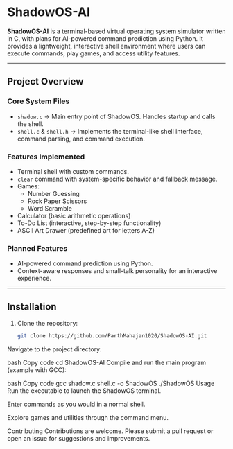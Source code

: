 # ShadowOS-AI

**ShadowOS-AI** is a terminal-based virtual operating system simulator written in C, with plans for AI-powered command prediction using Python. It provides a lightweight, interactive shell environment where users can execute commands, play games, and access utility features.  

---

## Project Overview

### Core System Files
- `shadow.c` → Main entry point of ShadowOS. Handles startup and calls the shell.
- `shell.c` & `shell.h` → Implements the terminal-like shell interface, command parsing, and command execution.

### Features Implemented
- Terminal shell with custom commands.
- `clear` command with system-specific behavior and fallback message.
- Games:
  - Number Guessing
  - Rock Paper Scissors
  - Word Scramble
- Calculator (basic arithmetic operations)
- To-Do List (interactive, step-by-step functionality)
- ASCII Art Drawer (predefined art for letters A-Z)

### Planned Features
- AI-powered command prediction using Python.
- Context-aware responses and small-talk personality for an interactive experience.

---

## Installation
1. Clone the repository:
   ```bash
   git clone https://github.com/ParthMahajan1020/ShadowOS-AI.git
Navigate to the project directory:

bash
Copy code
cd ShadowOS-AI
Compile and run the main program (example with GCC):

bash
Copy code
gcc shadow.c shell.c -o ShadowOS
./ShadowOS
Usage
Run the executable to launch the ShadowOS terminal.

Enter commands as you would in a normal shell.

Explore games and utilities through the command menu.

Contributing
Contributions are welcome. Please submit a pull request or open an issue for suggestions and improvements.

